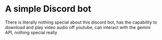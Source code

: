 # A simple Discord bot

There is literally nothing special about this discord bot, has the capability to download and play video audio off youtube, can interact with the gemini API, nothing special really
